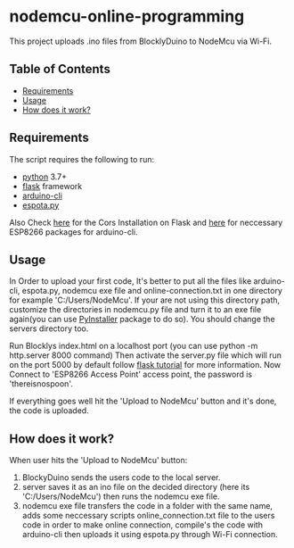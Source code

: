 # nodemcu-online-programming
This project uploads .ino files from BlocklyDuino to NodeMcu via Wi-Fi. 


Table of Contents
-----------------

  * [Requirements](#requirements)
  * [Usage](#usage)
  * [How does it work?](#how-does-it-work?)

Requirements
------------

The script requires the following to run:

  * [python] 3.7+
  * [flask] framework
  * [arduino-cli]
  * [espota.py]


[python]: https://www.python.org/downloads/
[flask]: https://flask.palletsprojects.com/en/1.0.x/installation/#installation
[arduino-cli]: https://arduino.github.io/arduino-cli/installation/
[espota.py]: https://github.com/esp8266/Arduino/blob/master/tools/espota.py

Also Check [here](https://pypi.org/project/Flask-Cors/) for the Cors Installation on Flask and  [here](https://create.arduino.cc/projecthub/B45i/getting-started-with-arduino-cli-7652a5) for neccessary ESP8266 packages for arduino-cli.

Usage
-----

In Order to upload your first code, It's better to put all the files like arduino-cli, espota.py, nodemcu exe file and online-connection.txt in one directory for example 'C:/Users/NodeMcu'. If your are not using this directory path, customize the directories in nodemcu.py file and turn it to an exe file again(you can use [PyInstaller](https://pyinstaller.readthedocs.io/en/stable/installation.html) package to do so). You should change the servers directory too.

Run Blocklys index.html on a localhost port (you can use python -m http.server 8000 command) Then activate the server.py file which will run on the port 5000 by default follow [flask tutorial](https://flask.palletsprojects.com/en/1.1.x/cli/) for more information. Now Connect to 'ESP8266 Access Point' access point, the password is 'thereisnospoon'.

If everything goes well hit the 'Upload to NodeMcu' button and it's done, the code is uploaded.

How does it work?
-----

When user hits the 'Upload to NodeMcu' button:
1. BlockyDuino sends the users code to the local server.
2. server saves it as an ino file on the decided directory (here its 'C:/Users/NodeMcu') then runs the nodemcu exe file.
3. nodemcu exe file transfers the code in a folder with the same name, adds some neccessary scripts online_connection.txt file to the users code      in order to make online connection, compile's the code with arduino-cli then uploads it using espota.py through Wi-Fi connection.



